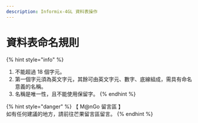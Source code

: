 ```yaml
---
description: Informix-4GL 資料表操作
---
```


# 資料表命名規則

{% hint style="info" %}
1. 不能超過 18 個字元。
2. 第一個字元須為英文字元，其餘可由英文字元、數字、底線組成，需具有命名意義的名稱。
3. 名稱是唯一性，且不能使用保留字。
{% endhint %}

{% hint style="danger" %}
【 M@nGo 留言區 】\
如有任何建議的地方，請前往芒果留言區留言。
{% endhint %}
